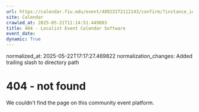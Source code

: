 ```yaml
---
url: https://calendar.fiu.edu/event/48923372112143/confirm/?instance_id=49163423490869&return=https%3A%2F%2Fcalendar.fiu.edu%2Fcalendar%3Fevent_types%255B%255D%3D121719
site: Calendar
crawled_at: 2025-05-21T11:14:51.449803
title: 404 - Localist Event Calendar Software
event_date: 
dynamic: True
---
```

normalized_at: 2025-05-22T17:17:27.469822
normalization_changes: Added trailing slash to directory path

# 404 - not found
We couldn't find the page on this community event platform.
